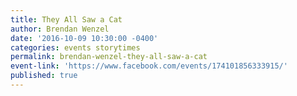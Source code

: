 ```yaml
---
title: They All Saw a Cat
author: Brendan Wenzel
date: '2016-10-09 10:30:00 -0400'
categories: events storytimes
permalink: brendan-wenzel-they-all-saw-a-cat
event-link: 'https://www.facebook.com/events/174101856333915/'
published: true
---
```

